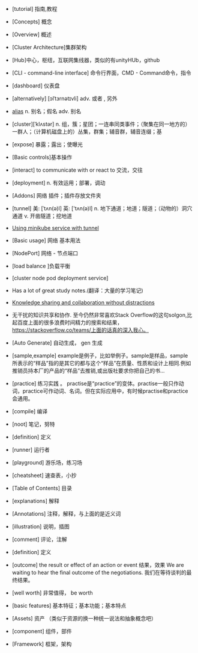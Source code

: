 
- [tutorial] 指南,教程

- [Concepts] 概念

- [Overview] 概述

- [Cluster Architecture]集群架构

- [Hub]中心，枢纽，互联网集线器，类似的有unityHUb，github

- [CLI - command-line interface] 命令行界面，CMD - Command命令，指令

- [dashboard] 仪表盘

- [alternatively] [ɔlˈtɜrnətɪvli] adv.	或者 , 另外

- [alias](https://minikube.sigs.k8s.io/docs/start/) n.	别名；假名   adv.	别名  

- [cluster][ˈklʌstər] n. 组，簇；星团；一连串同类事件；（聚集在同一地方的）一群人；（计算机磁盘上的）丛集，群集；辅音群，辅音连缀；基

- [expose] 暴露；露出；使曝光

- [Basic controls]基本操作

- [interact] to communicate with or react to 交流，交往

- [deployment] n. 有效运用；部署，调动

- [Addons]  网络	插件；插件存放文件夹

- [tunnel] 美: [ˈtʌn(ə)l] 英: ['tʌn(ə)l] n.	地下通道；地道；隧道；（动物的）洞穴通道 v.	开凿隧道；挖地道
- [Using minikube service with tunnel](https://minikube.sigs.k8s.io/docs/handbook/accessing/)

- [Basic usage] 网络	基本用法

- [NodePort] 网络 - 节点端口

- [load balance ]负载平衡

- [cluster node pod deployment service]

- Has a lot of great study notes.(翻译：大量的学习笔记)
- [Knowledge sharing and collaboration without distractions](https://stackoverflow.co/teams/)
- 无干扰的知识共享和协作. 至今仍然非常喜欢Stack Overflow的这句solgon,比起百度上面的很多浪费时间精力的搜索和结果，https://stackoverflow.co/teams/上面的话真的深入我心。

- [Auto Generate] 自动生成， gen 生成

- [sample,example] example是例子，比如举例子。sample是样品，sample 所表示的“样品”指的是其它的都与这个“样品”在质量、性质和设计上相同.例如推销员持本厂的产品的“样品”去推销,或出版社要求你把自己的书... 

- [practice] 练习实践 。 practise是“practice”的变体。practise一般只作动词，practice可作动词、名词。但在实际应用中，有时候practise和practice会通用。

- [compile] 编译

- [noot] 笔记，努特


- [definition] 定义

- [runner] 运行者

- [playground] 游乐场，练习场

- [cheatsheet] 速查表，小抄

- [Table of Contents] 目录

- [explanations] 解释

- [Annotations] 注释，解释，与上面的是近义词

- [illustration] 说明，插图

- [comment] 评论，注解

- [definition] 定义

- [outcome] the result or effect of an action or event 结果，效果 We are waiting to hear the final outcome of the negotiations. 我们在等待谈判的最终结果。


- [well worth] 非常值得， be worth

- [basic features] 基本特征；基本功能；基本特点

- [Assets] 资产  （类似于资源的换一种统一说法和抽象概念吧）

- [component] 组件，部件

- [Framework] 框架，架构